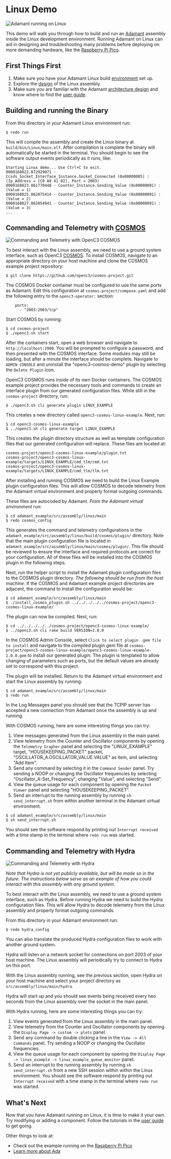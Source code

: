 # Linux Demo

 ![`Adamant running on Linux`](img/linux_cmd_line.png "Adamant running on Linux")

This demo will walk you through how to build and run an [Adamant](https://github.com/lasp/adamant) assembly inside the
Linux development environment. Running Adamant on Linux can aid in designing and troubleshooting many problems before deploying
on more demanding hardware, like the [Raspberry Pi Pico](../../pico/main/README.md).

## First Things First

 1. Make sure you have your Adamant Linux build [environment](../../../../docker/README.md) set up.
 2. Explore the [design](../doc/linux_example.pdf) of the Linux assembly.
 3. Make sure you are familiar with the Adamant [architecture design](https://github.com/lasp/adamant/blob/main/doc/architecture_description_document/architecture_description_document.pdf) and know where to find the [user guide](https://github.com/lasp/adamant/blob/main/doc/user_guide/user_guide.pdf).

## Building and running the Binary

From this directory in your Adamant Linux environment run:

```
$ redo run
```

This will compile the assembly and create the Linux binary at `build/bin/Linux/main.elf`. After compilation is complete
the binary will automatically be started in the terminal. You should begin to see the software output events periodically
as it runs, like:

```
Starting Linux demo... Use Ctrl+C to exit.
0000168822.872929071 - Ccsds_Socket_Interface_Instance.Socket_Connected (0x00000085) : (Ip_Address = [C0 A8 41 02], Port = 2003)
0000168823.861770448 - Counter_Instance.Sending_Value (0x00000091) : (Value = 1)
0000168825.862075414 - Counter_Instance.Sending_Value (0x00000091) : (Value = 2)
0000168827.862054941 - Counter_Instance.Sending_Value (0x00000091) : (Value = 3)
...
```
## Commanding and Telemetry with [COSMOS](https://github.com/OpenC3/cosmos)

 ![`Commanding and Telemetry with OpenC3 COSMOS`](img/cosmos.png "Commanding and Telemetry with OpenC3 COSMOS")

To best interact with the Linux assembly, we need to use a ground system interface, such as OpenC3 [COSMOS](https://github.com/OpenC3/cosmos). To install COSMOS, navigate to an appropriate directory on your host machine and clone the COSMOS example project repository:

```
$ git clone https://github.com/openc3/cosmos-project.git
```

The COSMOS Docker container must be configured to use the same ports as Adamant. Edit this configuration at `cosmos-project/compose.yaml` and add the following entry to the `openc3-operator:` section:

```
    ports:
      - "2003:2003/tcp"
```

Start COSMOS by running:

```
$ cd cosmos-project
$ ./openc3.sh start
```

After the containers start, open a web browser and navigate to `http://localhost:2900`. You will be prompted to configure a password, and then presented with the COSMOS interface. Some modules may still be loading, but after a minute the interface should be complete. Navigate to `ADMIN CONSOLE` and uninstall the "openc3-cosmos-demo" plugin by selecting the `Delete Plugin` icon.

OpenC3 COSMOS runs inside of its own Docker containers. The COSMOS example project provides the necessary tools and commands to create an interface plugin from our generated configuration files. While still in the `cosmos-project` directory, run:

```
$ ./openc3.sh cli generate plugin LINUX_EXAMPLE
```

This creates a new directory called `openc3-cosmos-linux-example`. Next, run:

```
$ cd openc3-cosmos-linux-example
$ ../openc3.sh cli generate target LINUX_EXAMPLE
```

This creates the plugin directory structure as well as template configuration files that our generated configuration will replace. These files are located at:

```
cosmos-project/openc3-cosmos-linux-example/plugin.txt
cosmos-project/openc3-cosmos-linux-example/targets/LINUX_EXAMPLE/cmd_tlm/cmd.txt
cosmos-project/openc3-cosmos-linux-example/targets/LINUX_EXAMPLE/cmd_tlm/tlm.txt
```

After installing and running COSMOS we need to build the Linux Example plugin configuration files. This will allow COSMOS to decode telemetry from the Adamant virtual environment and properly format outgoing commands.

These files are autocoded by Adamant. *From the Adamant virtual environment* run:

```
$ cd adamant_example/src/assembly/linux/main
$ redo cosmos_config
```

This generates the command and telemetry configurations in the `adamant_example/src/assembly/linux/build/cosmos/plugin/` directory. Note that the main plugin configuration file is located in `adamant_example/src/assembly/linux/main/cosmos/plugin/`. This file should be reviewed to ensure the interface and required protocols are correct for your configuration. All of these files will be installed into the COSMOS plugin in the following steps.

Next, run the helper script to install the Adamant plugin configuration files to the COSMOS plugin directory. *The following should be run from the host machine*. If the COSMOS and Adamant example project directories are adjacent, the command to install the configuration would be:

```
$ cd adamant_example/src/assembly/linux/main
$ ./install_cosmos_plugin.sh ../../../../../cosmos-project/openc3-cosmos-linux-example/
```

The plugin can now be compiled. Next, run:

```
$ cd ../../../../../cosmos-project/openc3-cosmos-linux-example/
$ ../openc3.sh cli rake build VERSION=1.0.0
```

In the COSMOS Admin Console, select `Click to select plugin .gem file to install` and navigate to the compiled plugin gem file at `cosmos-project/openc3-cosmos-linux-example/openc3-cosmos-linux-example-1.0.0.gem` to install our generated plugin. The plugin is templated to allow changing of parameters such as ports, but the default values are already set to correspond with this project.

The plugin will be installed. Return to the Adamant virtual environment and start the Linux assembly by running:

```
$ cd adamant_example/src/assembly/linux/main
$ redo run
```

In the Log Messages panel you should see that the TCPIP server has accepted a new connection from Adamant once the assembly is up and running.

With COSMOS running, here are some interesting things you can try:

 1. View messages generated from the Linux assembly in the main panel.
 2. View telemetry from the Counter and Oscillator components by opening the `Telemetry Grapher` panel and selecting the "LINUX_EXAMPLE" target, "HOUSEKEEPING_PACKET" packet, "OSCILLATOR_A.OSCILLATOR_VALUE.VALUE" as item, and selecting "Add Item".
 3. Send any command by selecting it in the `Command Sender` panel. Try sending a NOOP or changing the Oscillator frequencies by selecting "Oscillator_A-Set_Frequency", changing "Value", and selecting "Send".
 4. View the queue usage for each component by opening the `Packet Viewer` panel and selecting "HOUSEKEEPING_PACKET".
 5. Send an interrupt to the running assembly by running `sh send_interrupt.sh` from within another terminal in the Adamant virtual environment.

```
$ cd adamant_example/src/assembly/linux/main
$ sh send_interrupt.sh
```

You should see the software respond by printing out `Interrupt received` with a time stamp in the terminal where `redo run` was started.

## Commanding and Telemetry with Hydra

 ![`Commanding and Telemetry with Hydra`](../../pico/main/img/hydra.jpg "Commanding and Telemetry with Hydra")

*Note that Hydra is not yet publicly available, but will be made so in the future. The instructions below serve as an example of how you could interact with this assembly with any ground system.*

To best interact with the Linux assembly, we need to use a ground system interface, such as Hydra. Before running
Hydra we need to build the Hydra configuration files. This will allow Hydra to decode telemetry from the Linux assembly and properly format
outgoing commands.

From this directory in your Adamant environment run:

```
$ redo hydra_config
```

You can also translate the produced Hydra configuration files to work with another ground system.

Hydra will listen on a network socket for connections on port 2003 of your host machine. The Linux assembly will periodically try to
connect to Hydra on this port.

With the Linux assembly running, see the previous section, open Hydra on your host machine and select your project directory as
`src/assembly/linux/main/hydra`.

Hydra will start up and you should see events being received every two seconds from the Linux assembly over the socket in the main panel.

With Hydra running, here are some interesting things you can try:

 1. View events generated from the Linux assembly in the main panel.
 2. View telemetry from the Counter and Oscillator components by opening the `Display Page -> custom -> plots` panel.
 3. Send any command by double clicking a line in the `View -> All Commands` panel. Try sending a NOOP or changing the Oscillator frequencies.
 4. View the queue usage for each component by opening the `Display Page -> linux_example -> linux_example_queue_monitor` panel.
 5. Send an interrupt to the running assembly by running `sh send_interrupt.sh` from a new SSH session within within the Linux environment. You should see the software respond by printing out `Interrupt received` with a time stamp in the terminal where `redo run` was started.

## What's Next

Now that you have Adamant running on Linux, it is time to make it your own. Try modifying or adding a component. Follow the tutorials
in the [user guide](https://github.com/lasp/adamant/blob/main/doc/user_guide/user_guide.pdf) to get going.

Other things to look at:

 * Check out the example running on the [Raspberry Pi Pico](../../pico/main/README.md)
 * [Learn more about Ada](https://learn.adacore.com/)

